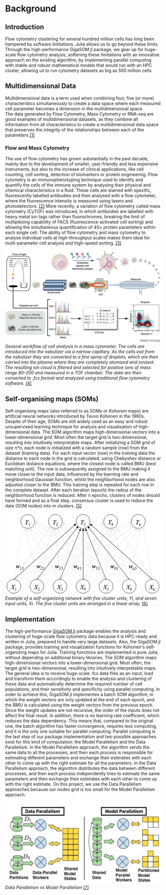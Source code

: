 # Background

## Introduction

Flow cytometry clustering for several hundred million cells has long been hampered
by software limitations. Julia allows us to go beyond these limits.
Through the high-performance GigaSOM.jl package, we gear up for huge-scale
flow cytometry analysis, softening these limitations with an innovative approach
on the existing algorithm, by implementing parallel computing with stable and
robust mathematical models that would run with an HPC cluster, allowing us to
run cytometry datasets as big as 500 million cells.

## Multidimensional Data

Multidimensional data is a term used when combining four, five (or more)
characteristics simultaneously to create a data space where each measured cell parameter
becomes a dimension in the multidimensional space.\
The data generated by Flow Cytometry, Mass Cytometry or RNA-seq are good examples of
multidimensional datasets, as they combine all information from all characteristics to
create a multidimensional data space that preserves the integrity of the relationships
between each of the parameters.[[1]](https://www.ncbi.nlm.nih.gov/pmc/articles/PMC6092027/)

### Flow and Mass Cytometry

The use of flow cytometry has grown substantially in the past decade, mainly due to
the development of smaller, user-friendly and less expensive instruments,
but also to the increase of clinical applications, like cell counting, cell sorting,
detection of biomarkers or protein engineering.
Flow cytometry is an immunophenotyping technique used to identify and quantify the
cells of the immune system by analysing their physical and chemical characteristics
in a fluid. These cells are stained with specific, fluorescently labelled antibodies
and then analysed with a flow cytometer, where the fluorescence intensity is measured
using lasers and photodetectors. [[2]](http://clinchem.aaccjnls.org/content/46/8/1221)
More recently, a variation of flow cytometry called mass cytometry (CyTOF) was introduced,
in which antibodies are labelled with heavy metal ion tags rather than fluorochromes,
breaking the limit of multiplexing capability of FACS (fluorescence-activated cell sorting)
and allowing the simultaneous quantification of 40+ protein parameters within each single cell.
The ability of flow cytometry and mass cytometry to analyse individual cells at high-throughput
scales makes them ideal for multi-parameter cell analysis and high-speed sorting. [[3]](https://www.ncbi.nlm.nih.gov/pmc/articles/PMC4860251/)


![MassCytometry](assets/masscytometry.png)\
*General workflow of cell analysis in a mass cytometer. The cells are introduced into the nebulizer via a narrow capillary. As the cells exit from the nebulizer they are converted to a fine spray of droplets, which are then carried into the plasma where they are completely atomized and ionized. The resulting ion cloud is filtered and selected for positive ions of mass range 80–200 and measured in a TOF chamber. The data are then converted to .fcs format and analyzed using traditional flow cytometry software.* [[4]](http://dmd.aspetjournals.org/content/43/2/227)


## Self-organising maps (SOMs)

Self-organising maps (also referred to as SOMs or *Kohonen* maps) are
artificial neural networks introduced by Teuvo Kohonen in the 1980s.
Despite of their age, SOMs are still widely used as an easy and robust
unsupervised learning technique for analysis and visualisation of high-dimensional data.
The SOM algorithm maps high-dimensional vectors into a lower-dimensional grid.
Most often the target grid is two-dimensional, resulting into  intuitively interpretable maps.
After initializing a SOM grid of size n*n, each node is initialized with a random sample (row)
from the dataset (training data). For each input vector (row) in the training data the distance
to each node in the grid is calculated, using Chebyshev distance or Euclidean distance equations,
where the closest node is called BMU (best matching unit). The row is subsequently assigned to the
BMU making it move closer to the input data, influenced by the learning rate and neighborhood Gaussian
function, whilst the neighborhood nodes are also adjusted closer to the BMU. This training step is
repeated for each  row in the complete dataset. After each iteration (epoch) the radius of the
neighborhood function is reduced. After n epochs, clusters of nodes should have formed and as a
final step, consensus cluster is used to reduce the data (SOM nodes) into m clusters. [[5]](https://ieeexplore.ieee.org/document/58325)

![SOMs](assets/soms.png)\
*Example of a self-organizing network with five cluster units, Yi, and seven input units, Xi.  The five cluster units are arranged in a linear array.* [[6]](http://mnemstudio.org/neural-networks-kohonen-self-organizing-maps.htm)

## Implementation

The high-performance [GigaSOM.jl](https://github.com/LCSB-BioCore/GigaSOM.jl) package
enables the analysis and clustering of huge-scale flow cytometry data because it is HPC-ready
and written in Julia, prepared to handle very large datasets.
Also, the GigaSOM.jl package, provides training and visualization functions for
Kohonen's self-organizing maps for Julia.
Training functions are implemented in pure Julia, without depending on additional binary libraries.
The SOM algorithm maps high-dimensional vectors into a lower-dimensional grid.
Most often, the target grid is two-dimensional, resulting into intuitively interpretable maps.
The general idea is to receive huge-scale .fcs data files as an input, load and
transform them accordingly to enable the analysis and clustering of these data
and automatically determine the required number of cell populations,
and their sensitivity and specificity using parallel computing.
In order to achieve this, GigaSOM.jl implementes a batch SOM algorithm, in which
the weight vectors are only updated at the end of each epoch, and the BMU is calculated
using the weight vectors from the previous epoch. Since the weight updates are not recursive,
the order of the inputs does not affect the final result. In addition, there is no
learning rate coefficient, which reduces the data dependency. This means that,
compared to the original one, the batch algorithm has faster convergence, requires less computing,
and it is the only one suitable for parallel computing.
Parallel computing is the last step of our package implementation and two possible
approaches exist for this kind of computation: the Model Parallelism and the Data Parallelism.
In the Model Parallelism approach, the algorithm sends the same data to all the processes,
and then each process is responsible for estimating different parameters and exchange their
estimates with each other to come up with the right estimate for all the parameters.
In the Data Parallelism approach, the algorithm distributes the data between different processes,
and then each process independently tries to estimate the same parameters and then
exchange their estimates with each other to come up with the right estimate.
On this project, we use the Data Parallelism approaches because our nodes grid
is too small for the Model Parallelism approach.

![parallel](assets/parallel.png)\
*Data Parallelism vs Model Parallelism* [[7]](https://www.slideshare.net/JunyoungPark22/common-design-for-distributed-machine-learning)
